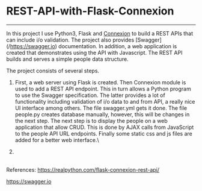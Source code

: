 # REST-API-with-Flask-Connexion

****

In this project I use Python3, Flask and [Connexion](/https://github.com/zalando/connexion) to build a REST APIs
that can include i/o validation. The project also provides [Swagger] (/https://swagger.io) documentation. In addition,
a web application is created that demonstrates using the API with Javascript. The REST API builds  and serves a simple 
people data structure.

The project consists of several steps.

1.  First, a web server using Flask is created. Then Connexion module is used to add a REST API endpoint. This in turn allows a Python program to use the Swagger specification. The latter provides a lot of functionality including validation of i/o data to and from API, a really nice UI interface among others. The file swagger.yml gets it done. The file people.py creates database manually, however, this will be changes in the next step. The next step is to display the people on a web application that allow CRUD. This is done by AJAX calls from JavaScript to the people API URL endpoints. Finally some static css and js files are added for a better web interface.\

2.


\
References:
https://realpython.com/flask-connexion-rest-api/

https://swagger.io

